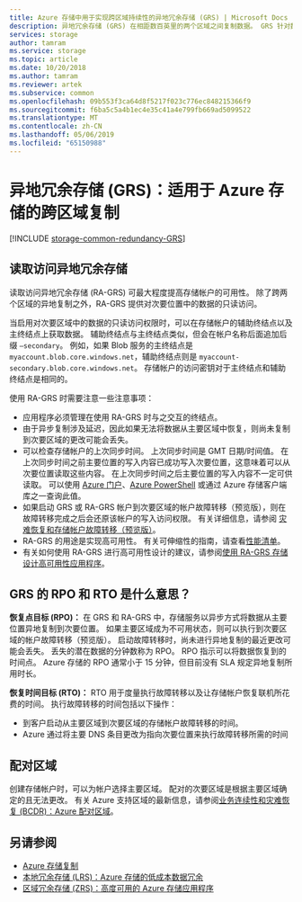 ```yaml
---
title: Azure 存储中用于实现跨区域持续性的异地冗余存储 (GRS) | Microsoft Docs
description: 异地冗余存储 (GRS) 在相距数百英里的两个区域之间复制数据。 GRS 针对数据中心内的硬件故障以及区域性灾难提供保护。
services: storage
author: tamram
ms.service: storage
ms.topic: article
ms.date: 10/20/2018
ms.author: tamram
ms.reviewer: artek
ms.subservice: common
ms.openlocfilehash: 09b553f3ca64d8f5217f023c776ec848215366f9
ms.sourcegitcommit: f6ba5c5a4b1ec4e35c41a4e799fb669ad5099522
ms.translationtype: MT
ms.contentlocale: zh-CN
ms.lasthandoff: 05/06/2019
ms.locfileid: "65150988"
---
```

# <a name="geo-redundant-storage-grs-cross-regional-replication-for-azure-storage"></a>异地冗余存储 (GRS)：适用于 Azure 存储的跨区域复制
[!INCLUDE [storage-common-redundancy-GRS](../../../includes/storage-common-redundancy-grs.md)]

## <a name="read-access-geo-redundant-storage"></a>读取访问异地冗余存储
读取访问异地冗余存储 (RA-GRS) 可最大程度提高存储帐户的可用性。 除了跨两个区域的异地复制之外，RA-GRS 提供对次要位置中的数据的只读访问。

当启用对次要区域中的数据的只读访问权限时，可以在存储帐户的辅助终结点以及主终结点上获取数据。 辅助终结点与主终结点类似，但会在帐户名称后面追加后缀 `–secondary`。 例如，如果 Blob 服务的主终结点是 `myaccount.blob.core.windows.net`，辅助终结点则是 `myaccount-secondary.blob.core.windows.net`。 存储帐户的访问密钥对于主终结点和辅助终结点是相同的。

使用 RA-GRS 时需要注意一些注意事项：

* 应用程序必须管理在使用 RA-GRS 时与之交互的终结点。
* 由于异步复制涉及延迟，因此如果无法将数据从主要区域中恢复，则尚未复制到次要区域的更改可能会丢失。
* 可以检查存储帐户的上次同步时间。 上次同步时间是 GMT 日期/时间值。 在上次同步时间之前主要位置的写入内容已成功写入次要位置，这意味着可以从次要位置读取这些内容。 在上次同步时间之后主要位置的写入内容不一定可供读取。 可以使用 [Azure 门户](https://portal.azure.com/)、[Azure PowerShell](storage-powershell-guide-full.md) 或通过 Azure 存储客户端库之一查询此值。
* 如果启动 GRS 或 RA-GRS 帐户到次要区域的帐户故障转移（预览版），则在故障转移完成之后会还原该帐户的写入访问权限。 有关详细信息，请参阅 [灾难恢复和存储帐户故障转移（预览版）](storage-disaster-recovery-guidance.md)。
* RA-GRS 的用途是实现高可用性。 有关可伸缩性的指南，请查看[性能清单](storage-performance-checklist.md)。
* 有关如何使用 RA-GRS 进行高可用性设计的建议，请参阅[使用 RA-GRS 存储设计高可用性应用程序](storage-designing-ha-apps-with-ragrs.md)。

## <a name="what-is-the-rpo-and-rto-with-grs"></a>GRS 的 RPO 和 RTO 是什么意思？

**恢复点目标 (RPO)：** 在 GRS 和 RA-GRS 中，存储服务以异步方式将数据从主要位置异地复制到次要位置。 如果主要区域成为不可用状态，则可以执行到次要区域的帐户故障转移（预览版）。 启动故障转移时，尚未进行异地复制的最近更改可能会丢失。 丢失的潜在数据的分钟数称为 RPO。 RPO 指示可以将数据恢复到的时间点。 Azure 存储的 RPO 通常小于 15 分钟，但目前没有 SLA 规定异地复制所用时长。

**恢复时间目标 (RTO)：** RTO 用于度量执行故障转移以及让存储帐户恢复联机所花费的时间。 执行故障转移的时间包括以下操作：

   * 到客户启动从主要区域到次要区域的存储帐户故障转移的时间。
   * Azure 通过将主要 DNS 条目更改为指向次要位置来执行故障转移所需的时间

## <a name="paired-regions"></a>配对区域 
创建存储帐户时，可以为帐户选择主要区域。 配对的次要区域是根据主要区域确定的且无法更改。 有关 Azure 支持区域的最新信息，请参阅[业务连续性和灾难恢复 (BCDR)：Azure 配对区域](../../best-practices-availability-paired-regions.md)。

## <a name="see-also"></a>另请参阅
- [Azure 存储复制](storage-redundancy.md)
- [本地冗余存储 (LRS)：Azure 存储的低成本数据冗余](storage-redundancy-lrs.md)
- [区域冗余存储 (ZRS)：高度可用的 Azure 存储应用程序](storage-redundancy-zrs.md)
